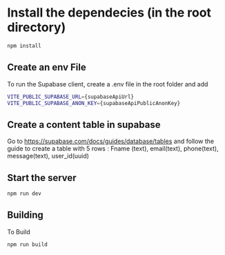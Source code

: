 # Install the dependecies (in the root directory)

```bash
npm install
```

## Create an env File

To run the Supabase client, create a .env file in the root folder and add 

```bash
VITE_PUBLIC_SUPABASE_URL={supabaseApiUrl}
VITE_PUBLIC_SUPABASE_ANON_KEY={supabaseApiPublicAnonKey}
```

## Create a content table in supabase 
Go to https://supabase.com/docs/guides/database/tables and follow the guide to
create a table with 5 rows : Fname (text), email(text), phone(text), message(text), user_id(uuid)


## Start the server

```bash
npm run dev
```

## Building

To Build

```bash
npm run build
```



